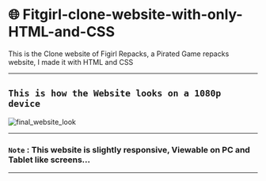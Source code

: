 # 🌐 Fitgirl-clone-website-with-only-HTML-and-CSS
This is the Clone website of Figirl Repacks, a Pirated Game repacks website,  I made it with HTML and CSS
<hr>

## `This is how the Website looks on a 1080p device`
<img src="https://i.postimg.cc/k49d0F15/Fitgirl-Clone.png" alt="final_website_look">
<hr>

### `Note` : This website is slightly responsive, Viewable on PC and Tablet like screens...
<hr>
